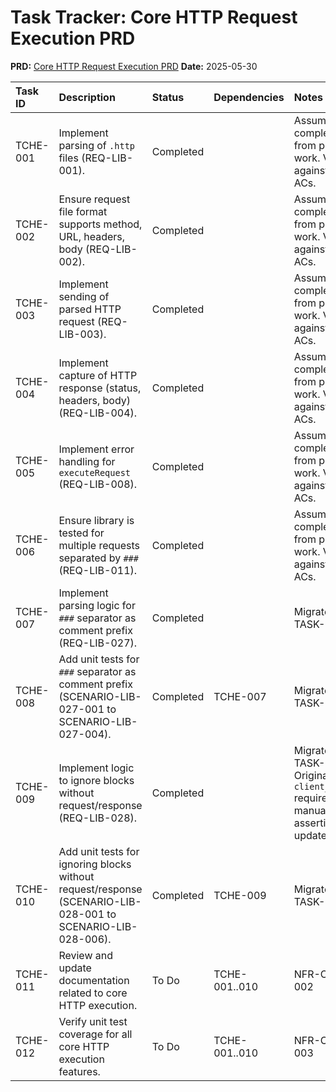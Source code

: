 # Task Tracker: Core HTTP Request Execution PRD

**PRD:** [Core HTTP Request Execution PRD](./core_http_execution_prd.md)
**Date:** 2025-05-30

| Task ID | Description                                                                                                | Status    | Dependencies | Notes                                                                                                |
| :------ | :--------------------------------------------------------------------------------------------------------- | :-------- | :----------- | :--------------------------------------------------------------------------------------------------- |
| TCHE-001| Implement parsing of `.http` files (REQ-LIB-001).                                                          | Completed |              | Assumed completed from prior work. Verify against PRD ACs.                                         |
| TCHE-002| Ensure request file format supports method, URL, headers, body (REQ-LIB-002).                              | Completed |              | Assumed completed from prior work. Verify against PRD ACs.                                         |
| TCHE-003| Implement sending of parsed HTTP request (REQ-LIB-003).                                                    | Completed |              | Assumed completed from prior work. Verify against PRD ACs.                                         |
| TCHE-004| Implement capture of HTTP response (status, headers, body) (REQ-LIB-004).                                  | Completed |              | Assumed completed from prior work. Verify against PRD ACs.                                         |
| TCHE-005| Implement error handling for `executeRequest` (REQ-LIB-008).                                               | Completed |              | Assumed completed from prior work. Verify against PRD ACs.                                         |
| TCHE-006| Ensure library is tested for multiple requests separated by `###` (REQ-LIB-011).                             | Completed |              | Assumed completed from prior work. Verify against PRD ACs.                                         |
| TCHE-007| Implement parsing logic for `###` separator as comment prefix (REQ-LIB-027).                                 | Completed |              | Migrated from TASK-073.                                                                              |
| TCHE-008| Add unit tests for `###` separator as comment prefix (SCENARIO-LIB-027-001 to SCENARIO-LIB-027-004).         | Completed | TCHE-007     | Migrated from TASK-074.                                                                              |
| TCHE-009| Implement logic to ignore blocks without request/response (REQ-LIB-028).                                   | Completed |              | Migrated from TASK-075. Original note: `client_test.go` requires manual assertion updates. |
| TCHE-010| Add unit tests for ignoring blocks without request/response (SCENARIO-LIB-028-001 to SCENARIO-LIB-028-006). | Completed | TCHE-009     | Migrated from TASK-076.                                                                              |
| TCHE-011| Review and update documentation related to core HTTP execution.                                              | To Do     | TCHE-001..010| NFR-CHE-002                                                                                        |
| TCHE-012| Verify unit test coverage for all core HTTP execution features.                                            | To Do     | TCHE-001..010| NFR-CHE-003                                                                                        | 

